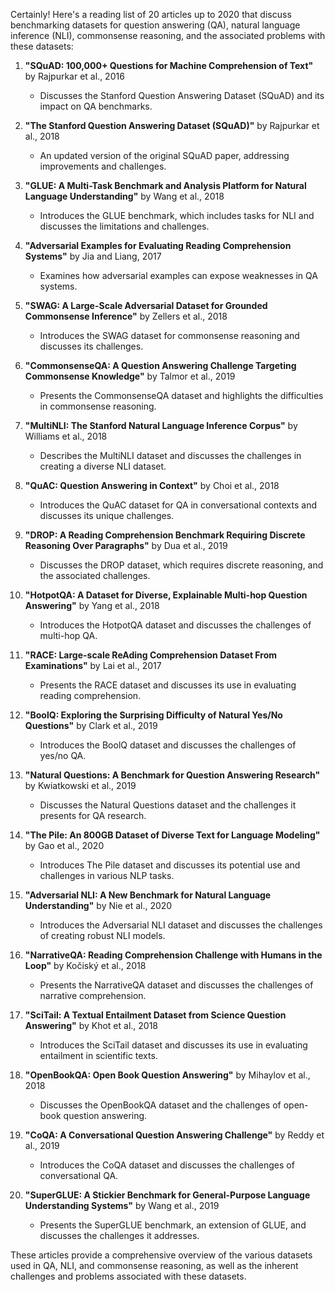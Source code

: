 Certainly! Here's a reading list of 20 articles up to 2020 that discuss benchmarking datasets for question answering (QA), natural language inference (NLI), commonsense reasoning, and the associated problems with these datasets:

1. **"SQuAD: 100,000+ Questions for Machine Comprehension of Text"** by Rajpurkar et al., 2016
   - Discusses the Stanford Question Answering Dataset (SQuAD) and its impact on QA benchmarks.
   
2. **"The Stanford Question Answering Dataset (SQuAD)"** by Rajpurkar et al., 2018
   - An updated version of the original SQuAD paper, addressing improvements and challenges.

3. **"GLUE: A Multi-Task Benchmark and Analysis Platform for Natural Language Understanding"** by Wang et al., 2018
   - Introduces the GLUE benchmark, which includes tasks for NLI and discusses the limitations and challenges.

4. **"Adversarial Examples for Evaluating Reading Comprehension Systems"** by Jia and Liang, 2017
   - Examines how adversarial examples can expose weaknesses in QA systems.

5. **"SWAG: A Large-Scale Adversarial Dataset for Grounded Commonsense Inference"** by Zellers et al., 2018
   - Introduces the SWAG dataset for commonsense reasoning and discusses its challenges.

6. **"CommonsenseQA: A Question Answering Challenge Targeting Commonsense Knowledge"** by Talmor et al., 2019
   - Presents the CommonsenseQA dataset and highlights the difficulties in commonsense reasoning.

7. **"MultiNLI: The Stanford Natural Language Inference Corpus"** by Williams et al., 2018
   - Describes the MultiNLI dataset and discusses the challenges in creating a diverse NLI dataset.

8. **"QuAC: Question Answering in Context"** by Choi et al., 2018
   - Introduces the QuAC dataset for QA in conversational contexts and discusses its unique challenges.

9. **"DROP: A Reading Comprehension Benchmark Requiring Discrete Reasoning Over Paragraphs"** by Dua et al., 2019
   - Discusses the DROP dataset, which requires discrete reasoning, and the associated challenges.

10. **"HotpotQA: A Dataset for Diverse, Explainable Multi-hop Question Answering"** by Yang et al., 2018
    - Introduces the HotpotQA dataset and discusses the challenges of multi-hop QA.

11. **"RACE: Large-scale ReAding Comprehension Dataset From Examinations"** by Lai et al., 2017
    - Presents the RACE dataset and discusses its use in evaluating reading comprehension.

12. **"BoolQ: Exploring the Surprising Difficulty of Natural Yes/No Questions"** by Clark et al., 2019
    - Introduces the BoolQ dataset and discusses the challenges of yes/no QA.

13. **"Natural Questions: A Benchmark for Question Answering Research"** by Kwiatkowski et al., 2019
    - Discusses the Natural Questions dataset and the challenges it presents for QA research.

14. **"The Pile: An 800GB Dataset of Diverse Text for Language Modeling"** by Gao et al., 2020
    - Introduces The Pile dataset and discusses its potential use and challenges in various NLP tasks.

15. **"Adversarial NLI: A New Benchmark for Natural Language Understanding"** by Nie et al., 2020
    - Introduces the Adversarial NLI dataset and discusses the challenges of creating robust NLI models.

16. **"NarrativeQA: Reading Comprehension Challenge with Humans in the Loop"** by Kočiský et al., 2018
    - Presents the NarrativeQA dataset and discusses the challenges of narrative comprehension.

17. **"SciTail: A Textual Entailment Dataset from Science Question Answering"** by Khot et al., 2018
    - Introduces the SciTail dataset and discusses its use in evaluating entailment in scientific texts.

18. **"OpenBookQA: Open Book Question Answering"** by Mihaylov et al., 2018
    - Discusses the OpenBookQA dataset and the challenges of open-book question answering.

19. **"CoQA: A Conversational Question Answering Challenge"** by Reddy et al., 2019
    - Introduces the CoQA dataset and discusses the challenges of conversational QA.

20. **"SuperGLUE: A Stickier Benchmark for General-Purpose Language Understanding Systems"** by Wang et al., 2019
    - Presents the SuperGLUE benchmark, an extension of GLUE, and discusses the challenges it addresses.

These articles provide a comprehensive overview of the various datasets used in QA, NLI, and commonsense reasoning, as well as the inherent challenges and problems associated with these datasets.